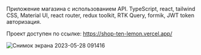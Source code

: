 Приложение магазина с использованием API. TypeScript, react, tailwind CSS, Material UI, react router, redux toolkit, RTK Query, formik, JWT token авторизация.

Проект доступен по ссылке: https://shop-ten-lemon.vercel.app/

![Снимок экрана 2023-05-28 091416](https://github.com/SergeiKazanin/shop/assets/105712313/50651ff0-c522-41f1-a250-b619909e9696)

